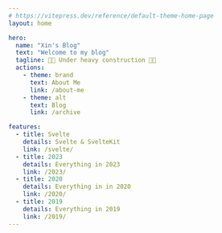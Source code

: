 ```yaml
---
# https://vitepress.dev/reference/default-theme-home-page
layout: home

hero:
  name: "Xin's Blog"
  text: "Welcome to my blog"
  tagline: 🚧🚧 Under heavy construction 🚧🚧
  actions:
    - theme: brand
      text: About Me
      link: /about-me
    - theme: alt
      text: Blog
      link: /archive

features:
  - title: Svelte
    details: Svelte & SvelteKit
    link: /svelte/
  - title: 2023
    details: Everything in 2023
    link: /2023/
  - title: 2020
    details: Everything in in 2020
    link: /2020/
  - title: 2019
    details: Everything in 2019
    link: /2019/
---
```


